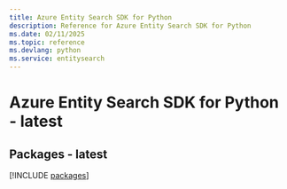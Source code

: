 ```yaml
---
title: Azure Entity Search SDK for Python
description: Reference for Azure Entity Search SDK for Python
ms.date: 02/11/2025
ms.topic: reference
ms.devlang: python
ms.service: entitysearch
---
```

# Azure Entity Search SDK for Python - latest
## Packages - latest
[!INCLUDE [packages](entity-search-index.md)]